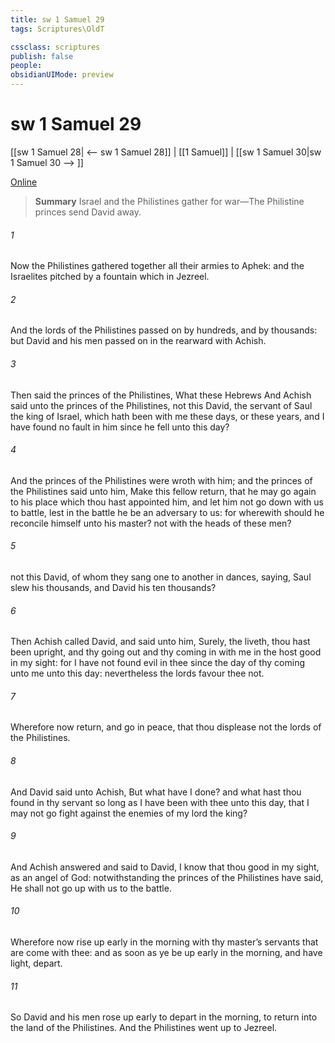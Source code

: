 ```yaml
---
title: sw 1 Samuel 29
tags: Scriptures\OldT

cssclass: scriptures
publish: false
people:
obsidianUIMode: preview
---
```


# sw 1 Samuel 29
[[sw 1 Samuel 28| <-- sw 1 Samuel 28]] | [[1 Samuel]] | [[sw 1 Samuel 30|sw 1 Samuel 30 --> ]]

[Online](https://churchofjesuschrist.org/study/scriptures/ot/1-sam/29?lang=eng)

> __Summary__
Israel and the Philistines gather for war—The Philistine princes send David away.

###### 1 
Now the Philistines gathered together all their armies to Aphek: and the Israelites pitched by a fountain which  in Jezreel.

###### 2 
And the lords of the Philistines passed on by hundreds, and by thousands: but David and his men passed on in the rearward with Achish.

###### 3 
Then said the princes of the Philistines, What  these Hebrews  And Achish said unto the princes of the Philistines,  not this David, the servant of Saul the king of Israel, which hath been with me these days, or these years, and I have found no fault in him since he fell  unto this day?

###### 4 
And the princes of the Philistines were wroth with him; and the princes of the Philistines said unto him, Make this fellow return, that he may go again to his place which thou hast appointed him, and let him not go down with us to battle, lest in the battle he be an adversary to us: for wherewith should he reconcile himself unto his master?  not  with the heads of these men?

###### 5 
 not this David, of whom they sang one to another in dances, saying, Saul slew his thousands, and David his ten thousands?

###### 6 
Then Achish called David, and said unto him, Surely,  the  liveth, thou hast been upright, and thy going out and thy coming in with me in the host  good in my sight: for I have not found evil in thee since the day of thy coming unto me unto this day: nevertheless the lords favour thee not.

###### 7 
Wherefore now return, and go in peace, that thou displease not the lords of the Philistines.

###### 8 
And David said unto Achish, But what have I done? and what hast thou found in thy servant so long as I have been with thee unto this day, that I may not go fight against the enemies of my lord the king?

###### 9 
And Achish answered and said to David, I know that thou  good in my sight, as an angel of God: notwithstanding the princes of the Philistines have said, He shall not go up with us to the battle.

###### 10 
Wherefore now rise up early in the morning with thy master’s servants that are come with thee: and as soon as ye be up early in the morning, and have light, depart.

###### 11 
So David and his men rose up early to depart in the morning, to return into the land of the Philistines. And the Philistines went up to Jezreel.

